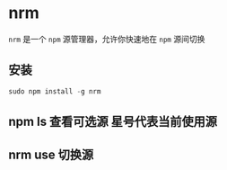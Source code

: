 # nrm
`nrm` 是一个 `npm` 源管理器，允许你快速地在 `npm` 源间切换

## 安装
```js
sudo npm install -g nrm
```

## npm ls 查看可选源 星号代表当前使用源
<ZoomImg src="/nrm-ls.png" />

## nrm use 切换源
<ZoomImg src="/nrm-use.png" />